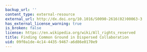 ```yaml
---
backup_url: ''
content_type: external-resource
external_url: http://dx.doi.org/10.1016/S0090-2616(02)00063-3
has_external_license_warning: true
is_broken: false
license: https://en.wikipedia.org/wiki/All_rights_reserved
title: Finding Common Ground in Dispersed Collaboration
uid: 09f0a1de-4c14-4435-9467-a6d86e0170e9
---
```

